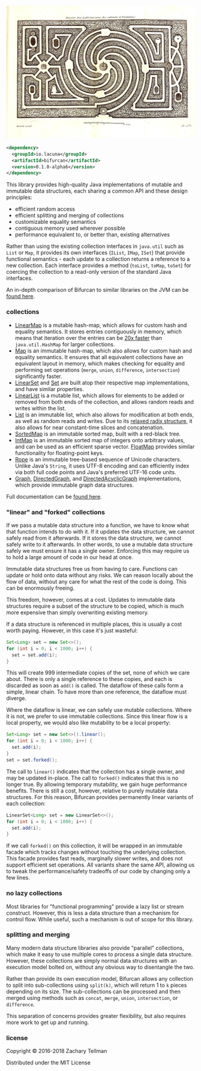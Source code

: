 ![](doc/labyrinth.jpg)

```xml
<dependency>
  <groupId>io.lacuna</groupId>
  <artifactId>bifurcan</artifactId>
  <version>0.1.0-alpha6</version>
</dependency>
```

This library provides high-quality Java implementations of mutable and immutable data structures, each sharing a common API and these design principles:

* efficient random access
* efficient splitting and merging of collections
* customizable equality semantics
* contiguous memory used wherever possible
* performance equivalent to, or better than, existing alternatives

Rather than using the existing collection interfaces in `java.util` such as `List` or `Map`, it provides its own interfaces (`IList`, `IMap`, `ISet`) that provide functional semantics - each update to a collection returns a reference to a new collection.  Each interface provides a method (`toList`, `toMap`, `toSet`) for coercing the collection to a read-only version of the standard Java interfaces.

An in-depth comparison of Bifurcan to similar libraries on the JVM can be [found here](https://github.com/lacuna/bifurcan/blob/master/doc/benchmarks.md).

### collections

* [LinearMap](http://lacuna.io/docs/bifurcan/io/lacuna/bifurcan/LinearMap.html) is a mutable hash-map, which allows for custom hash and equality semantics.  It stores entries contiguously in memory, which means that iteration over the entries can be [20x faster](https://github.com/lacuna/bifurcan/raw/master/benchmarks/images/map_iterate.png) than `java.util.HashMap` for larger collections.
* [Map](http://lacuna.io/docs/bifurcan/io/lacuna/bifurcan/Map.html) is an immutable hash-map, which also allows for custom hash and equality semantics.  It ensures that all equivalent collections have an equivalent layout in memory, which makes checking for equality and performing set operations (`merge`, `union`, `difference`, `intersection`) significantly faster.
* [LinearSet](http://lacuna.io/docs/bifurcan/io/lacuna/bifurcan/LinearSet.html) and [Set](http://lacuna.io/docs/bifurcan/io/lacuna/bifurcan/Set.html) are built atop their respective map implementations, and have similar properties.
* [LinearList](http://lacuna.io/docs/bifurcan/io/lacuna/bifurcan/LinearList.html) is a mutable list, which allows for elements to be added or removed from both ends of the collection, and allows random reads and writes within the list.
* [List](http://lacuna.io/docs/bifurcan/io/lacuna/bifurcan/List.html) is an immutable list, which also allows for modification at both ends, as well as random reads and writes.  Due to its [relaxed radix structure](https://infoscience.epfl.ch/record/169879/files/RMTrees.pdf), it also allows for near constant-time slices and concatenation.
* [SortedMap](http://lacuna.io/docs/bifurcan/io/lacuna/bifurcan/SortedMap.html) is an immutable sorted map, built with a red-black tree.
* [IntMap](http://lacuna.io/docs/bifurcan/io/lacuna/bifurcan/IntMap.html) is an immutable sorted map of integers onto arbitrary values, and can be used as an efficient sparse vector.  [FloatMap](http://lacuna.io/docs/bifurcan/io/lacuna/bifurcan/FloatMap.html) provides similar functionality for floating-point keys.
* [Rope](http://lacuna.io/docs/bifurcan/io/lacuna/bifurcan/Rope.html) is an immutable tree-based sequence of Unicode characters.  Unlike Java's `String`, it uses UTF-8 encoding and can efficiently index via both full code points and Java's preferred UTF-16 code units.
* [Graph](http://lacuna.io/docs/bifurcan/io/lacuna/bifurcan/Graph.html), [DirectedGraph](http://lacuna.io/docs/bifurcan/io/lacuna/bifurcan/DirectedGraph.html), and [DirectedAcyclicGraph](http://lacuna.io/docs/bifurcan/io/lacuna/bifurcan/DirectedAcyclicGraph.html) implementations, which provide immutable graph data structures.

Full documentation can be [found here](http://lacuna.io/docs/bifurcan/io/lacuna/bifurcan/package-summary.html).

### "linear" and "forked" collections

If we pass a mutable data structure into a function, we have to know what that function intends to do with it.  If it updates the data structure, we cannot safely read from it afterwards.  If it stores the data structure, we cannot safely write to it afterwards.  In other words, to use a mutable data structure safely we must ensure it has a single owner.  Enforcing this may require us to hold a large amount of code in our head at once.

Immutable data structures free us from having to care.  Functions can update or hold onto data without any risks.  We can reason locally about the flow of data, without any care for what the rest of the code is doing.  This can be enormously freeing.

This freedom, however, comes at a cost.  Updates to immutable data structures require a subset of the structure to be copied, which is much more expensive than simply overwriting existing memory.

If a data structure is referenced in multiple places, this is usually a cost worth paying.  However, in this case it's just wasteful:

```java
Set<Long> set = new Set<>();
for (int i = 0; i < 1000; i++) {
  set = set.add(i);
}
```

This will create 999 intermediate copies of the set, none of which we care about.  There is only a single reference to these copies, and each is discarded as soon as `add()` is called.  The dataflow of these calls form a simple, linear chain.  To have more than one reference, the dataflow must diverge.

Where the dataflow is linear, we can safely use mutable collections.  Where it is not, we prefer to use immutable collections.  Since this linear flow is a local property, we would also like mutability to be a local property:

```java
Set<Long> set = new Set<>().linear();
for (int i = 0; i < 1000; i++) {
  set.add(i);
}
set = set.forked();
```

The call to `linear()` indicates that the collection has a single owner, and may be updated in-place.  The call to `forked()` indicates that this is no longer true.  By allowing temporary mutability, we gain huge performance benefits.  There is still a cost, however, relative to purely mutable data structures.  For this reason, Bifurcan provides permanently linear variants of each collection:

```java
LinearSet<Long> set = new LinearSet<>();
for (int i = 0; i < 1000; i++) {
  set.add(i);
}
```

If we call `forked()` on this collection, it will be wrapped in an immutable facade which tracks changes without touching the underlying collection.  This facade provides fast reads, marginally slower writes, and does not support efficient set operations.  All variants share the same API, allowing us to tweak the performance/safety tradeoffs of our code by changing only a few lines.

### no lazy collections

Most libraries for "functional programming" provide a lazy list or stream construct.  However, this is less a data structure than a mechanism for control flow.  While useful, such a mechanism is out of scope for this library.

### splitting and merging

Many modern data structure libraries also provide "parallel" collections, which make it easy to use multiple cores to process a single data structure.  However, these collections are simply normal data structures with an execution model bolted on, without any obvious way to disentangle the two.

Rather than provide its own execution model, Bifurcan allows any collection to split into sub-collections using `split(k)`, which will return 1 to `k` pieces depending on its size.  The sub-collections can be processed and then merged using methods such as `concat`, `merge`, `union`, `intersection`, or `difference`.

This separation of concerns provides greater flexibility, but also requires more work to get up and running.

### license

Copyright © 2016-2018 Zachary Tellman

Distributed under the MIT License
